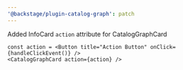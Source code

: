 ```yaml
---
'@backstage/plugin-catalog-graph': patch
---
```


Added InfoCard `action` attribute for CatalogGraphCard

```tsx
const action = <Button title="Action Button" onClick={handleClickEvent()} />
<CatalogGraphCard action={action} />
```
